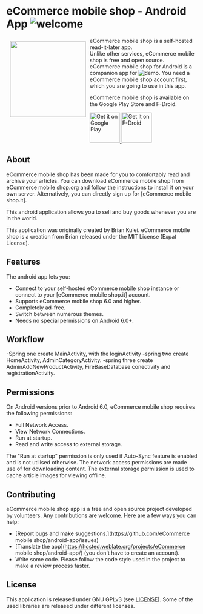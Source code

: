 # eCommerce mobile shop - Android App ![welcome](https://user-images.githubusercontent.com/82508349/132172039-b35adc5b-aa73-40ea-9fd4-bc810dec1a29.png)

<img src="/readme/eCommerce mobile shop logo.png" align="left"
width="200" hspace="10" vspace="10">

eCommerce mobile shop is a self-hosted read-it-later app.  
Unlike other services, eCommerce mobile shop is free and open source.  
eCommerce mobile shop for Android is a companion app for ![demo](https://user-images.githubusercontent.com/82508349/132172535-c4e04b03-6fba-435e-a95b-b55b34c7a2ae.gif). You need a eCommerce mobile shop account first, which you are going to use in this app.

eCommerce mobile shop is available on the Google Play Store and F-Droid.

<p align="left">
<a href="https://play.google.com/store/apps/details?id=fr.gaulupeau.apps.InThePoche">
    <img alt="Get it on Google Play"
        height="80"
        src="https://play.google.com/intl/en_us/badges/images/generic/en_badge_web_generic.png" />
</a>  
<a href="https://f-droid.org/app/fr.gaulupeau.apps.InThePoche">
    <img alt="Get it on F-Droid"
        height="80"
        src="https://f-droid.org/badge/get-it-on.png" />
        </a>
        </p>

## About

eCommerce mobile shop has been made for you to comfortably read and archive your articles.
You can download eCommerce mobile shop from eCommerce mobile shop.org and follow the instructions to install it on your own server.
Alternatively, you can directly sign up for [eCommerce mobile shop.it].

This android application allows you to sell and buy goods whenever you are in the world.

This application was originally created by Brian Kulei.
eCommerce mobile shop is a creation from Brian  released under the MIT License (Expat License).

## Features

The android app lets you:
- Connect to your self-hosted eCommerce mobile shop instance or connect to your [eCommerce mobile shop.it] account.
- Supports eCommerce mobile shop 6.0 and higher.
- Completely ad-free.
- Switch between numerous themes.
- Needs no special permissions on Android 6.0+.

## Workflow
-Spring one create MainActivity, with the loginActivity
-spring two create HomeActivity, AdminCategoryActivity.
-spring three create AdminAddNewProductActivity, FireBaseDatabase conectivity and registrationActivity.



## Permissions

On Android versions prior to Android 6.0, eCommerce mobile shop requires the following permissions:
- Full Network Access.
- View Network Connections.
- Run at startup.
- Read and write access to external storage.

The "Run at startup" permission is only used if Auto-Sync feature is enabled and is not utilised otherwise. The network access permissions are made use of for downloading content. The external storage permission is used to cache article images for viewing offline.

## Contributing

eCommerce mobile shop app is a free and open source project developed by volunteers. Any contributions are welcome. Here are a few ways you can help:
* [Report bugs and make suggestions.](https://github.com/eCommerce mobile shop/android-app/issues)
* [Translate the app](https://hosted.weblate.org/projects/eCommerce mobile shop/android-app/) (you don't have to create an account).
* Write some code. Please follow the code style used in the project to make a review process faster.



## License

This application is released under GNU GPLv3 (see [LICENSE](LICENSE)).
Some of the used libraries are released under different licenses.
